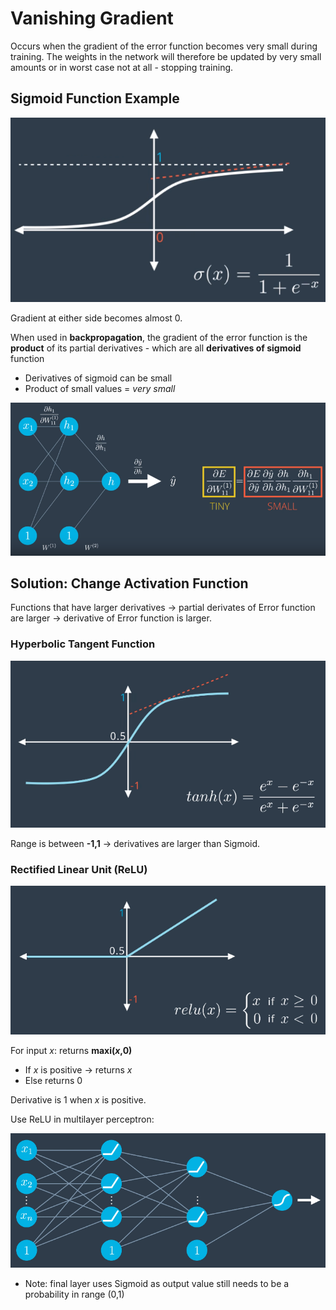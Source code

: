 # Vanishing Gradient
Occurs when the gradient of the error function becomes very small during training. The weights in the network will therefore be updated by very small amounts or in worst case not at all - stopping training.

## Sigmoid Function Example
![](../../images/2018-01-23-07-22-03.png)

Gradient at either side becomes almost 0.

When used in **backpropagation**, the gradient of the error function is the **product** of its partial derivatives - which are all **derivatives of sigmoid** function
* Derivatives of sigmoid can be small
* Product of small values = *very small*

![](../../images/2018-01-23-07-25-42.png)

## Solution: Change Activation Function
Functions that have larger derivatives -> partial derivates of Error function are larger -> derivative of Error function is larger.

### Hyperbolic Tangent Function
![](../../images/2018-01-23-07-26-19.png)

Range is between **-1,1** &rarr; derivatives are larger than Sigmoid.

### Rectified Linear Unit (ReLU)
![](../../images/2018-01-23-07-27-50.png)

For input *x*: returns **maxi(*x*,0)**
* If *x* is positive -> returns *x*
* Else returns 0

Derivative is 1 when *x* is positive.

Use ReLU in multilayer perceptron:

![](../../images/2018-01-23-07-31-27.png)
* Note: final layer uses Sigmoid as output value still needs to be a probability in range (0,1)